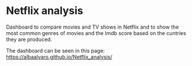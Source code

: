 # Netflix analysis
Dashboard to compare movies and TV shows in Netflix and to show the most common genres of movies and the Imdb score based on the cuntries they are produced.

The dashboard can be seen in this page: https://albaalvaro.github.io/Netflix_analysis/
